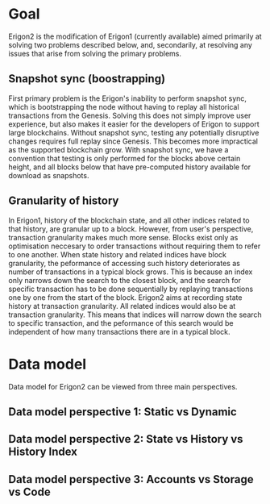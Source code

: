 
# Goal

Erigon2 is the modification of Erigon1 (currently available) aimed primarily at solving two problems described below, and, secondarily, at
resolving any issues that arise from solving the primary problems.

## Snapshot sync (boostrapping)
First primary problem is the Erigon's inability to perform snapshot sync, which is bootstrapping the node without having to replay all
historical transactions from the Genesis. Solving this does not simply improve user experience, but also makes it easier for the
developers of Erigon to support large blockchains. Without snapshot sync, testing any potentially disruptive changes requires full
replay since Genesis. This becomes more impractical as the supported blockchain grow. With snapshot sync, we have a convention that
testing is only performed for the blocks above certain height, and all blocks below that have pre-computed history available for
download as snapshots.

## Granularity of history
In Erigon1, history of the blockchain state, and all other indices related to that history, are granular up to a block. However,
from user's perspective, transaction granularity makes much more sense. Blocks exist only as optimisation neccesary to order
transactions without requiring them to refer to one another. When state history and related indices have block granularity,
the peformance of accessing such history deteriorates as number of transactions in a typical block grows. This is because an index only
narrows down the search to the closest block, and the search for specific transaction has to be done sequentially by replaying
transactions one by one from the start of the block.
Erigon2 aims at recording state history at transaction granularity. All related indices would also be at transaction granularity.
This means that indices will narrow down the search to specific transaction, and the peformance of this search would be independent
of how many transactions there are in a typical block.

# Data model

Data model for Erigon2 can be viewed from three main perspectives.

## Data model perspective 1: Static vs Dynamic

## Data model perspective 2: State vs History vs History Index

## Data model perspective 3: Accounts vs Storage vs Code

